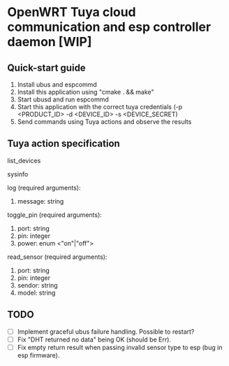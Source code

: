 # OpenWRT Tuya cloud communication and esp controller daemon [WIP]

## Quick-start guide

1. Install ubus and espcommd
2. Install this application using "cmake . && make"
2. Start ubusd and run espcommd 
3. Start this application with the correct tuya credentials (-p <PRODUCT_ID> -d <DEVICE_ID> -s <DEVICE_SECRET)
4. Send commands using Tuya actions and observe the results

## Tuya action specification

list_devices

sysinfo

log (required arguments):

1. message: string

toggle_pin (required arguments):

1. port: string
2. pin: integer
3. power: enum <"on"|"off">

read_sensor (required arguments):

1. port: string
2. pin: integer
3. sendor: string
4. model: string

## TODO
- [ ] Implement graceful ubus failure handling. Possible to restart?
- [ ] Fix "DHT returned no data" being OK (should be Err).
- [ ] Fix empty return result when passing invalid sensor type to esp (bug in esp firmware).
